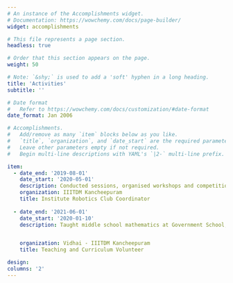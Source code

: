 ```yaml
---
# An instance of the Accomplishments widget.
# Documentation: https://wowchemy.com/docs/page-builder/
widget: accomplishments

# This file represents a page section.
headless: true

# Order that this section appears on the page.
weight: 50

# Note: `&shy;` is used to add a 'soft' hyphen in a long heading.
title: 'Activities'
subtitle: ''

# Date format
#   Refer to https://wowchemy.com/docs/customization/#date-format
date_format: Jan 2006

# Accomplishments.
#   Add/remove as many `item` blocks below as you like.
#   `title`, `organization`, and `date_start` are the required parameters.
#   Leave other parameters empty if not required.
#   Begin multi-line descriptions with YAML's `|2-` multi-line prefix.

item:
  - date_end: '2019-08-01'
    date_start: '2020-05-01'
    description: Conducted sessions, organised workshops and competitions for the annual inter-college fest
    organization: IIITDM Kancheepuram
    title: Institute Robotics Club Coordinator
  
  - date_end: '2021-06-01'
    date_start: '2020-01-10'
    description: Taught middle school mathematics at Government School, Kumizhi, Chennai. Prepared exam preparation material for mental ability and math for the National Talent Search Examination for Class 10 students and National Means Cum-Merit Scholarship for Class 8 students.


    organization: Vidhai - IIITDM Kancheepuram
    title: Teaching and Curriculum Volunteer 

design:
columns: '2'
---
```

